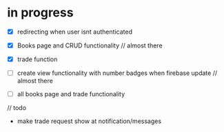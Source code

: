 # in progress

- [x] redirecting when user isnt authenticated
- [x] Books page and CRUD functionality // almost there
- [x] trade function
- [ ] create view functionality with number badges when firebase update // almost there
- [ ] all books page and trade functionality


// todo

- make trade request show at notification/messages
